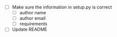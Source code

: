 - [ ] Make sure the information in setup.py is correct
  - [ ] author name
  - [ ] author email
  - [ ] requirements
- [ ] Update README